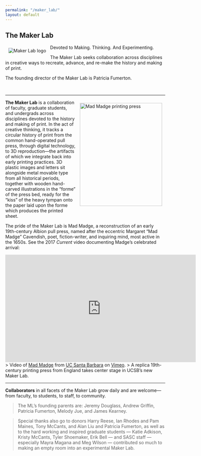 ```yaml
---
permalink: "/maker_lab/"
layout: default
---
```


## The Maker Lab

<img alt="Maker Lab logo" src="{{ site.baseurl }}/assets/images/groups-maker_lab-logo-2.png" align="left" style="padding:10px;" />Devoted to Making. Thinking. And Experimenting.

The Maker Lab seeks collaboration across disciplines in creative ways to recreate, advance, and re-make the history and making of print.

The founding director of the Maker Lab is Patricia Fumerton.

<br>

----------

<a href="{{ site.baseurl }}/assets/images/gallery/06-Paddy-Kristy-Madge.JPG"><img alt="Mad Madge printing press" src="{{ site.baseurl }}/assets/images/gallery/06-Paddy-Kristy-Madge.JPG" align="right" style="padding:10px;" width="259" height="324" /></a>**The Maker Lab** is a collaboration of faculty, graduate students, and undergrads across disciplines devoted to the history and making of print. In the act of creative thinking, it tracks a circular history of print from the common hand-operated pull press, through digital technology, to 3D reproduction—the artifacts of which we integrate back into early printing practices. 3D plastic images and letters sit alongside metal movable type from all historical periods, together with wooden hand-carved illustrations in the “forme” of the press bed, ready for the “kiss” of the heavy tympan onto the paper laid upon the forme which produces the printed sheet.

The pride of the Maker Lab is Mad Madge, a reconstruction of an early 19th-century Albion pull press, named after the eccentric Margaret “Mad Madge” Cavendish, poet, fiction-writer, and inquiring mind, most active in the 1650s. See the 2017 _Current_ video documenting Madge’s celebrated arrival:

<iframe src="https://player.vimeo.com/video/235406198" width="600" height="338" frameborder="0" webkitallowfullscreen mozallowfullscreen allowfullscreen></iframe>
> Video of <a href="https://vimeo.com/235406198">Mad Madge</a> from <a href="https://vimeo.com/ucsb">UC Santa Barbara</a> on <a href="https://vimeo.com">Vimeo</a>.
> A replica 19th-century printing press from England takes center stage in UCSB&rsquo;s new Maker Lab.

<br>

----------

**Collaborators** in all facets of the Maker Lab grow daily and are welcome—from faculty, to students, to staff, to community. 

> The ML’s founding parents are: Jeremy Douglass, Andrew Griffin, Patricia Fumerton, Melody Jue, and James Kearney.

> Special thanks also go to donors Harry Reese, Ian Rhodes and Pam Maines, Tony McCants, and Alan Liu and Patricia Fumerton, as well as to the hard working and inspired graduate students — Katie Adkison, Kristy McCants, Tyler Shoemaker, Erik Bell — and SASC staff — especially Mayra Magana and Meg Wilson — contributed so much to making an empty room into an experimental Maker Lab.
